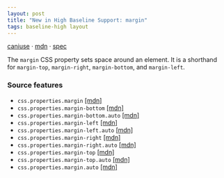 ```yaml
---
layout: post
title: "New in High Baseline Support: margin"
tags: baseline-high layout
---
```


[caniuse](https://caniuse.com/?search=margin) · [mdn](https://developer.mozilla.org/en-US/search?q=margin) · [spec](https://drafts.csswg.org/css-box-4/#margins)

The `margin` CSS property sets space around an element. It is a shorthand for `margin-top`, `margin-right`, `margin-bottom`, and `margin-left`.

### Source features

- ``css.properties.margin`` [[mdn]](https://developer.mozilla.org/en-US/search?q=css.properties.margin)
- ``css.properties.margin-bottom`` [[mdn]](https://developer.mozilla.org/en-US/search?q=css.properties.margin-bottom)
- ``css.properties.margin-bottom.auto`` [[mdn]](https://developer.mozilla.org/en-US/search?q=css.properties.margin-bottom.auto)
- ``css.properties.margin-left`` [[mdn]](https://developer.mozilla.org/en-US/search?q=css.properties.margin-left)
- ``css.properties.margin-left.auto`` [[mdn]](https://developer.mozilla.org/en-US/search?q=css.properties.margin-left.auto)
- ``css.properties.margin-right`` [[mdn]](https://developer.mozilla.org/en-US/search?q=css.properties.margin-right)
- ``css.properties.margin-right.auto`` [[mdn]](https://developer.mozilla.org/en-US/search?q=css.properties.margin-right.auto)
- ``css.properties.margin-top`` [[mdn]](https://developer.mozilla.org/en-US/search?q=css.properties.margin-top)
- ``css.properties.margin-top.auto`` [[mdn]](https://developer.mozilla.org/en-US/search?q=css.properties.margin-top.auto)
- ``css.properties.margin.auto`` [[mdn]](https://developer.mozilla.org/en-US/search?q=css.properties.margin.auto)
